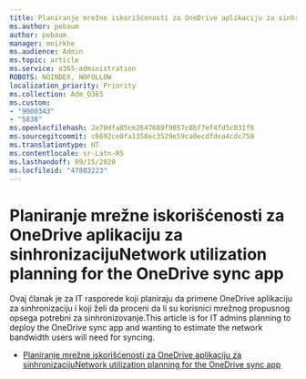 ```yaml
---
title: Planiranje mrežne iskorišćenosti za OneDrive aplikaciju za sinhronizaciju
ms.author: pebaum
author: pebaum
manager: mnirkhe
ms.audience: Admin
ms.topic: article
ms.service: o365-administration
ROBOTS: NOINDEX, NOFOLLOW
localization_priority: Priority
ms.collection: Adm_O365
ms.custom:
- "9000343"
- "5838"
ms.openlocfilehash: 2e70dfa85ce2647689f9057c8bf7ef4fd5c031f6
ms.sourcegitcommit: c6692ce0fa1358ec3529e59ca0ecdfdea4cdc759
ms.translationtype: HT
ms.contentlocale: sr-Latn-RS
ms.lasthandoff: 09/15/2020
ms.locfileid: "47803223"
---
```

# <a name="network-utilization-planning-for-the-onedrive-sync-app"></a><span data-ttu-id="ddab9-102">Planiranje mrežne iskorišćenosti za OneDrive aplikaciju za sinhronizaciju</span><span class="sxs-lookup"><span data-stu-id="ddab9-102">Network utilization planning for the OneDrive sync app</span></span>

<span data-ttu-id="ddab9-103">Ovaj članak je za IT rasporede koji planiraju da primene OneDrive aplikaciju za sinhronizaciju i koji želi da proceni da li su korisnici mrežnog propusnog opsega potrebni za sinhronizovanje.</span><span class="sxs-lookup"><span data-stu-id="ddab9-103">This article is for IT admins planning to deploy the OneDrive sync app and wanting to estimate the network bandwidth users will need for syncing.</span></span>  

- [<span data-ttu-id="ddab9-104">Planiranje mrežne iskorišćenosti za OneDrive aplikaciju za sinhronizaciju</span><span class="sxs-lookup"><span data-stu-id="ddab9-104">Network utilization planning for the OneDrive sync app</span></span>](https://docs.microsoft.com/onedrive/network-utilization-planning)